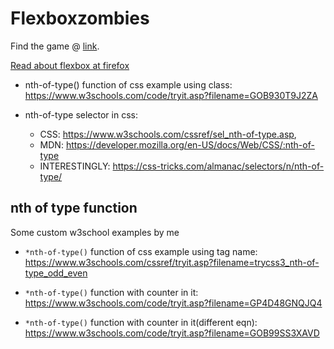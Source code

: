 # Flexboxzombies

Find the game @ [link](https://mastery.games/flexboxzombies/).

[Read about flexbox at firefox](https://developer.mozilla.org/en-US/docs/Tools/Page_Inspector/How_to/Examine_Flexbox_layouts)

- nth-of-type() function of css example using class: https://www.w3schools.com/code/tryit.asp?filename=GOB930T9J2ZA

- nth-of-type selector in css:

  - CSS: https://www.w3schools.com/cssref/sel_nth-of-type.asp,
  - MDN: https://developer.mozilla.org/en-US/docs/Web/CSS/:nth-of-type
  - INTERESTINGLY: https://css-tricks.com/almanac/selectors/n/nth-of-type/

## nth of type function

Some custom w3school examples by me

- `*nth-of-type()` function of css example using tag name: https://www.w3schools.com/cssref/tryit.asp?filename=trycss3_nth-of-type_odd_even

- `*nth-of-type()` function with counter in it: https://www.w3schools.com/code/tryit.asp?filename=GP4D48GNQJQ4

- `*nth-of-type()` function with counter in it(different eqn): https://www.w3schools.com/code/tryit.asp?filename=GOB99SS3XAVD
